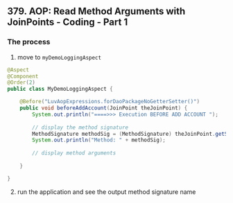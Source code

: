 ## 379. AOP: Read Method Arguments with JoinPoints - Coding - Part 1

### The process 
1. move to `myDemoLoggingAspect`
```java
@Aspect
@Component
@Order(2)
public class MyDemoLoggingAspect {

    @Before("LuvAopExpressions.forDaoPackageNoGetterSetter()")
    public void beforeAddAccount(JoinPoint theJoinPoint) {
        System.out.println("====>>> Execution BEFORE ADD ACCOUNT ");
        
        // display the method signature 
        MethodSignature methodSig = (MethodSignature) theJoinPoint.getSignature();
        System.out.println("Method: " + methodSig);
        
        // display method arguments 
        
    }

}

```
2. run the application and see the output method signature name 

